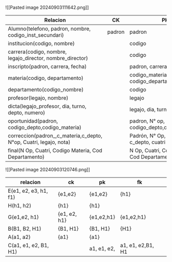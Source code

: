 ![[Pasted image 20240903111642.png]]

| Relacion                                                          | CK     | PK                                             | FK                                  |     |
| ----------------------------------------------------------------- | ------ | ---------------------------------------------- | ----------------------------------- | --- |
| Alumno(telefono, padron, nombre, codigo_inst_secundari)           | padron | padron                                         | codigo_inst_secundaria              |     |
| institucion(codigo, nombre)                                       |        | codigo                                         |                                     |     |
| carrera(codigo, nombre, legajo_director, nombre_director)         |        | codigo                                         |                                     |     |
| inscripto(padron, carrera, fecha)                                 |        | padron, carrera                                | padron, carrera                     |     |
| materia(codigo, departamento)                                     |        | codigo_materia, codigo_departamento            | codigo_departamento                 |     |
| departamento(codigo_nombre)                                       |        | codigo                                         |                                     |     |
| profesor(legajo, nombre)                                          |        | legajo                                         |                                     |     |
| dicta(legajo_profesor, dia, turno, depto, numero)                 |        | legajo, dia, turno                             | legajo, depto, numero materia       |     |
| oportunidad(padron, codigo_depto,codigo_materia)                  |        | padron, N° op, codigo_depto,codigo_materia     | padroo, codigo depto codigo materia |     |
| correccion(padron_,c_materia,c_depto, N°op, Cuatri, legajo, nota) |        | Padrón, N° Op, c_mat, c_depto, cuatri          | padro, cmateria, cpto, legajo, N Op |     |
| final(N Op, Cuatri, Codigo Materia, Cod Departamento)             |        | N Op, Cuatri, Codigo Materia, Cod Departamento | Codigo Materia, Cod Departamento    |     |


![[Pasted image 20240903120746.png]]

| relacion              | ck           | pk          | fk                |     |
| --------------------- | ------------ | ----------- | ----------------- | --- |
| E(e1, e2, e3, h1, f1) | {e1,e2}      | {e1,e2}     | {h1}              |     |
| H(h1, h2)             | {h1}         | {h1}        |                   |     |
| G(e1,e2, h1)          | {e1, e2, h1} | {e1,e2,h1}  | {e1,e2,h1}        |     |
| B(B1, B2, H1)         | {B1, H1}     | {B1, H1}    | {H1}              |     |
| A(a1, a2)             | {a1}         | {a1}        |                   |     |
| C(a1, e1, e2, B1, H1) |              | a1, e1, e2, | a1, e1, e2,B1, H1 |     |
